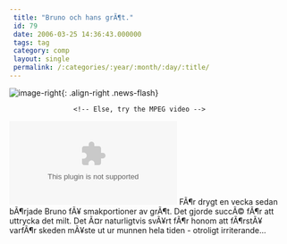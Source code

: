 ```yaml
---
 title: "Bruno och hans grÃ¶t."
 id: 79
 date: 2006-03-25 14:36:43.000000
 tags: tag
 category: comp
 layout: single
 permalink: /:categories/:year/:month/:day/:title/
---
```

![image-right](/assets/images/){: .align-right .news-flash}

                    <!-- Else, try the MPEG video -->
  <embed src="images/Bruno060324.mpg" type="movie/mpeg" autostart="false">
  </embed>
FÃ¶r drygt en vecka sedan bÃ¶rjade Bruno fÃ¥ smakportioner av grÃ¶t. Det gjorde succÃ© fÃ¶r att uttrycka det milt. Det Ã¤r naturligtvis svÃ¥rt fÃ¶r honom att fÃ¶rstÃ¥ varfÃ¶r skeden mÃ¥ste ut ur munnen hela tiden - otroligt irriterande... 

